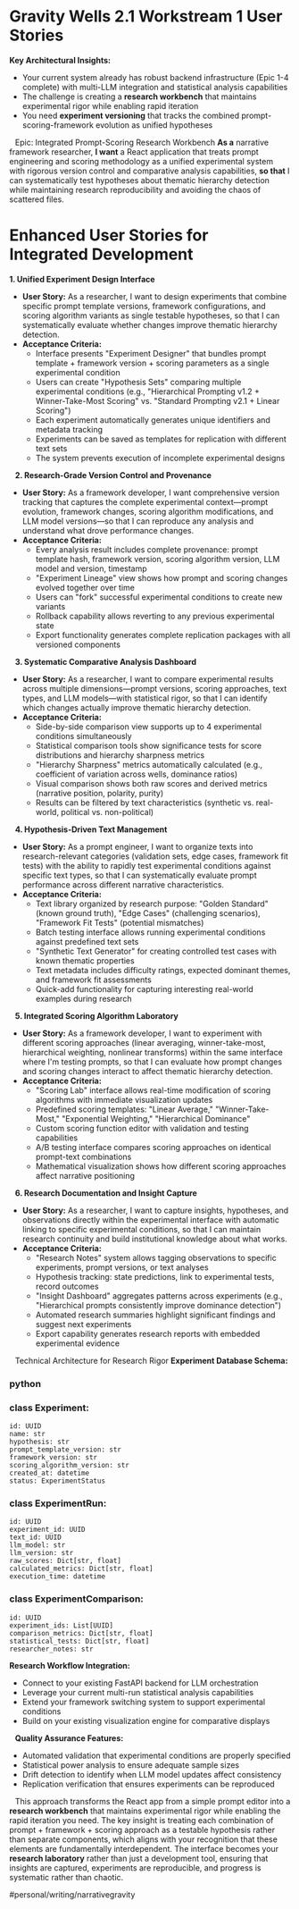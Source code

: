 # Gravity Wells 2.1 Workstream 1 User Stories
**Key Architectural Insights:**
* Your current system already has robust backend infrastructure (Epic 1-4 complete) with multi-LLM integration and statistical analysis capabilities
* The challenge is creating a **research workbench** that maintains experimental rigor while enabling rapid iteration
* You need **experiment versioning** that tracks the combined prompt-scoring-framework evolution as unified hypotheses

⠀Epic: Integrated Prompt-Scoring Research Workbench
**As a** narrative framework researcher, **I want** a React application that treats prompt engineering and scoring methodology as a unified experimental system with rigorous version control and comparative analysis capabilities, **so that** I can systematically test hypotheses about thematic hierarchy detection while maintaining research reproducibility and avoiding the chaos of scattered files.
# Enhanced User Stories for Integrated Development
**1. Unified Experiment Design Interface**
* **User Story:** As a researcher, I want to design experiments that combine specific prompt template versions, framework configurations, and scoring algorithm variants as single testable hypotheses, so that I can systematically evaluate whether changes improve thematic hierarchy detection.
* **Acceptance Criteria:**
  * Interface presents "Experiment Designer" that bundles prompt template + framework version + scoring parameters as a single experimental condition
  * Users can create "Hypothesis Sets" comparing multiple experimental conditions (e.g., "Hierarchical Prompting v1.2 + Winner-Take-Most Scoring" vs. "Standard Prompting v2.1 + Linear Scoring")
  * Each experiment automatically generates unique identifiers and metadata tracking
  * Experiments can be saved as templates for replication with different text sets
  * The system prevents execution of incomplete experimental designs

⠀**2. Research-Grade Version Control and Provenance**
* **User Story:** As a framework developer, I want comprehensive version tracking that captures the complete experimental context—prompt evolution, framework changes, scoring algorithm modifications, and LLM model versions—so that I can reproduce any analysis and understand what drove performance changes.
* **Acceptance Criteria:**
  * Every analysis result includes complete provenance: prompt template hash, framework version, scoring algorithm version, LLM model and version, timestamp
  * "Experiment Lineage" view shows how prompt and scoring changes evolved together over time
  * Users can "fork" successful experimental conditions to create new variants
  * Rollback capability allows reverting to any previous experimental state
  * Export functionality generates complete replication packages with all versioned components

⠀**3. Systematic Comparative Analysis Dashboard**
* **User Story:** As a researcher, I want to compare experimental results across multiple dimensions—prompt versions, scoring approaches, text types, and LLM models—with statistical rigor, so that I can identify which changes actually improve thematic hierarchy detection.
* **Acceptance Criteria:**
  * Side-by-side comparison view supports up to 4 experimental conditions simultaneously
  * Statistical comparison tools show significance tests for score distributions and hierarchy sharpness metrics
  * "Hierarchy Sharpness" metrics automatically calculated (e.g., coefficient of variation across wells, dominance ratios)
  * Visual comparison shows both raw scores and derived metrics (narrative position, polarity, purity)
  * Results can be filtered by text characteristics (synthetic vs. real-world, political vs. non-political)

⠀**4. Hypothesis-Driven Text Management**
* **User Story:** As a prompt engineer, I want to organize texts into research-relevant categories (validation sets, edge cases, framework fit tests) with the ability to rapidly test experimental conditions against specific text types, so that I can systematically evaluate prompt performance across different narrative characteristics.
* **Acceptance Criteria:**
  * Text library organized by research purpose: "Golden Standard" (known ground truth), "Edge Cases" (challenging scenarios), "Framework Fit Tests" (potential mismatches)
  * Batch testing interface allows running experimental conditions against predefined text sets
  * "Synthetic Text Generator" for creating controlled test cases with known thematic properties
  * Text metadata includes difficulty ratings, expected dominant themes, and framework fit assessments
  * Quick-add functionality for capturing interesting real-world examples during research

⠀**5. Integrated Scoring Algorithm Laboratory**
* **User Story:** As a framework developer, I want to experiment with different scoring approaches (linear averaging, winner-take-most, hierarchical weighting, nonlinear transforms) within the same interface where I'm testing prompts, so that I can evaluate how prompt changes and scoring changes interact to affect thematic hierarchy detection.
* **Acceptance Criteria:**
  * "Scoring Lab" interface allows real-time modification of scoring algorithms with immediate visualization updates
  * Predefined scoring templates: "Linear Average," "Winner-Take-Most," "Exponential Weighting," "Hierarchical Dominance"
  * Custom scoring function editor with validation and testing capabilities
  * A/B testing interface compares scoring approaches on identical prompt-text combinations
  * Mathematical visualization shows how different scoring approaches affect narrative positioning

⠀**6. Research Documentation and Insight Capture**
* **User Story:** As a researcher, I want to capture insights, hypotheses, and observations directly within the experimental interface with automatic linking to specific experimental conditions, so that I can maintain research continuity and build institutional knowledge about what works.
* **Acceptance Criteria:**
  * "Research Notes" system allows tagging observations to specific experiments, prompt versions, or text analyses
  * Hypothesis tracking: state predictions, link to experimental tests, record outcomes
  * "Insight Dashboard" aggregates patterns across experiments (e.g., "Hierarchical prompts consistently improve dominance detection")
  * Automated research summaries highlight significant findings and suggest next experiments
  * Export capability generates research reports with embedded experimental evidence

⠀Technical Architecture for Research Rigor
**Experiment Database Schema:**

### python
### class Experiment:
    id: UUID
    name: str
    hypothesis: str
    prompt_template_version: str
    framework_version: str
    scoring_algorithm_version: str
    created_at: datetime
    status: ExperimentStatus

### class ExperimentRun:
    id: UUID
    experiment_id: UUID
    text_id: UUID
    llm_model: str
    llm_version: str
    raw_scores: Dict[str, float]
    calculated_metrics: Dict[str, float]
    execution_time: datetime
    
### class ExperimentComparison:
    id: UUID
    experiment_ids: List[UUID]
    comparison_metrics: Dict[str, float]
    statistical_tests: Dict[str, float]
    researcher_notes: str
**Research Workflow Integration:**
* Connect to your existing FastAPI backend for LLM orchestration
* Leverage your current multi-run statistical analysis capabilities
* Extend your framework switching system to support experimental conditions
* Build on your existing visualization engine for comparative displays

⠀**Quality Assurance Features:**
* Automated validation that experimental conditions are properly specified
* Statistical power analysis to ensure adequate sample sizes
* Drift detection to identify when LLM model updates affect consistency
* Replication verification that ensures experiments can be reproduced

⠀This approach transforms the React app from a simple prompt editor into a **research workbench** that maintains experimental rigor while enabling the rapid iteration you need. The key insight is treating each combination of prompt + framework + scoring approach as a testable hypothesis rather than separate components, which aligns with your recognition that these elements are fundamentally interdependent. The interface becomes your **research laboratory** rather than just a development tool, ensuring that insights are captured, experiments are reproducible, and progress is systematic rather than chaotic.

#personal/writing/narrativegravity
